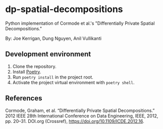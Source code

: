 # dp-spatial-decompositions
Python implementation of Cormode et al.'s "Differentially Private Spatial Decompositions."

By: Joe Kerrigan, Dung Nguyen, Anil Vullikanti

## Development environment
1. Clone the repository.
2. Install [Poetry](https://python-poetry.org/docs/).
3. Run `poetry install` in the project root.
4. Activate the project virtual environment with `poetry shell`.
## References
Cormode, Graham, et al. “Differentially Private Spatial Decompositions.” 2012 IEEE 28th International Conference on Data Engineering, IEEE, 2012, pp. 20–31. DOI.org (Crossref), https://doi.org/10.1109/ICDE.2012.16.
